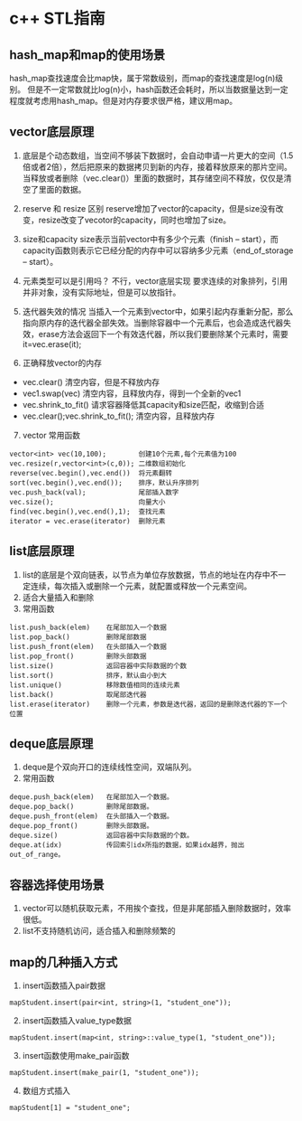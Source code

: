 # c++ STL指南

## hash_map和map的使用场景
hash_map查找速度会比map快，属于常数级别，而map的查找速度是log(n)级别。
但是不一定常数就比log(n)小，hash函数还会耗时，所以当数据量达到一定程度就考虑用hash_map。但是对内存要求很严格，建议用map。

## vector底层原理

1. 底层是个动态数组，当空间不够装下数据时，会自动申请一片更大的空间（1.5倍或者2倍），然后把原来的数据拷贝到新的内存，接着释放原来的那片空间。当释放或者删除（vec.clear()）里面的数据时，其存储空间不释放，仅仅是清空了里面的数据。

2. reserve 和 resize 区别
reserve增加了vector的capacity，但是size没有改变，resize改变了vecotor的capacity，同时也增加了size。

3. size和capacity
size表示当前vector中有多少个元素（finish – start），而capacity函数则表示它已经分配的内存中可以容纳多少元素（end_of_storage – start）。

4. 元素类型可以是引用吗？
不行，vector底层实现 要求连续的对象排列，引用并非对象，没有实际地址，但是可以放指针。

5. 迭代器失效的情况
当插入一个元素到vector中，如果引起内存重新分配，那么指向原内存的迭代器全部失效。当删除容器中一个元素后，也会造成迭代器失效，erase方法会返回下一个有效迭代器，所以我们要删除某个元素时，需要it=vec.erase(it);

6. 正确释放vector的内存
* vec.clear() 清空内容，但是不释放内存
* vec1.swap(vec) 清空内容，且释放内存，得到一个全新的vec1
* vec.shrink_to_fit() 请求容器降低其capacity和size匹配，收缩到合适
* vec.clear();vec.shrink_to_fit(); 清空内容，且释放内存

7. vector 常用函数
```
vector<int> vec(10,100);        创建10个元素,每个元素值为100
vec.resize(r,vector<int>(c,0)); 二维数组初始化
reverse(vec.begin(),vec.end())  将元素翻转
sort(vec.begin(),vec.end());    排序，默认升序排列
vec.push_back(val);             尾部插入数字
vec.size();                     向量大小
find(vec.begin(),vec.end(),1);  查找元素
iterator = vec.erase(iterator)  删除元素
```

## list底层原理
1. list的底层是个双向链表，以节点为单位存放数据，节点的地址在内存中不一定连续，每次插入或删除一个元素，就配置或释放一个元素空间。
2. 适合大量插入和删除
3. 常用函数
```
list.push_back(elem)    在尾部加入一个数据
list.pop_back()         删除尾部数据
list.push_front(elem)   在头部插入一个数据
list.pop_front()        删除头部数据
list.size()             返回容器中实际数据的个数
list.sort()             排序，默认由小到大 
list.unique()           移除数值相同的连续元素
list.back()             取尾部迭代器
list.erase(iterator)    删除一个元素，参数是迭代器，返回的是删除迭代器的下一个位置
```

## deque底层原理
1. deque是个双向开口的连续线性空间，双端队列。
2. 常用函数
```
deque.push_back(elem)   在尾部加入一个数据。
deque.pop_back()        删除尾部数据。
deque.push_front(elem)  在头部插入一个数据。
deque.pop_front()       删除头部数据。
deque.size()            返回容器中实际数据的个数。
deque.at(idx)           传回索引idx所指的数据，如果idx越界，抛出out_of_range。
```

## 容器选择使用场景
1. vector可以随机获取元素，不用挨个查找，但是非尾部插入删除数据时，效率很低。
2. list不支持随机访问，适合插入和删除频繁的

## map的几种插入方式
1. insert函数插入pair数据
```
mapStudent.insert(pair<int, string>(1, "student_one")); 
```
2. insert函数插入value_type数据
```
mapStudent.insert(map<int, string>::value_type(1, "student_one"));
```
3. insert函数使用make_pair函数
```
mapStudent.insert(make_pair(1, "student_one"));
```
4. 数组方式插入
```
mapStudent[1] = "student_one";
```

